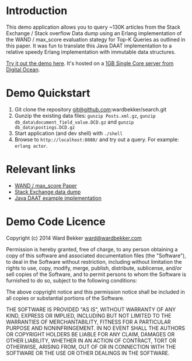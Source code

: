 # Introduction

This demo application allows you to query ~130K articles from the Stack Exchange / Stack overflow Data dump using an Erlang implementation of the WAND / max_score evaluation stategy for Top-K Queries as outlined in this paper. It was fun to translate this Java DAAT implementation to a relative speedy Erlang implementation with immutable data structures.

[Try it out the demo here](http://search.wardbekker.com:30001). It's hosted on a [1GB Single Core server from Digital Ocean](https://www.digitalocean.com/?refcode=0d0404fa1c5c).

# Demo Quickstart

1. Git clone the repository git@github.com:wardbekker/search.git
2. Gunzip the existing data files: `gunzip Posts.xml.gz`, `gunzip db_data\document_field_value.DCD.gz` and `gunzip db_data\postings.DCD.gz`
3. Start application (and dev shell) with `./shell`
4. Browse to `http://localhost:8080/` and try out a query. For example: `erlang actor`.

# Relevant links

- [WAND / max_score Paper](http://fontoura.org/papers/vldb2011.pdf)
- [Stack Exchange data dump](https://archive.org/details/stackexchange)
- [Java DAAT example implementation](https://github.com/ashaegupta/InvIndexSearch/blob/master/invindexsimsearch/src/com/invIndexSimSearch/DAAT.java)

# Demo Code Licence

 Copyright (c) 2014 Ward Bekker <ward@wardbekker.com>

 Permission is hereby granted, free of charge, to any person
 obtaining a copy of this software and associated documentation
 files (the "Software"), to deal in the Software without
 restriction, including without limitation the rights to use,
 copy, modify, merge, publish, distribute, sublicense, and/or sell
 copies of the Software, and to permit persons to whom the
 Software is furnished to do so, subject to the following
 conditions:

 The above copyright notice and this permission notice shall be
 included in all copies or substantial portions of the Software.

 THE SOFTWARE IS PROVIDED "AS IS", WITHOUT WARRANTY OF ANY KIND,
 EXPRESS OR IMPLIED, INCLUDING BUT NOT LIMITED TO THE WARRANTIES
 OF MERCHANTABILITY, FITNESS FOR A PARTICULAR PURPOSE AND
 NONINFRINGEMENT. IN NO EVENT SHALL THE AUTHORS OR COPYRIGHT
 HOLDERS BE LIABLE FOR ANY CLAIM, DAMAGES OR OTHER LIABILITY,
 WHETHER IN AN ACTION OF CONTRACT, TORT OR OTHERWISE, ARISING
 FROM, OUT OF OR IN CONNECTION WITH THE SOFTWARE OR THE USE OR
 OTHER DEALINGS IN THE SOFTWARE.


